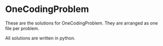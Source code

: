 # OneCodingProblem

These are the solutions for OneCodingProblem.
They are arranged as one file per problem.

All solutions are written in python.
